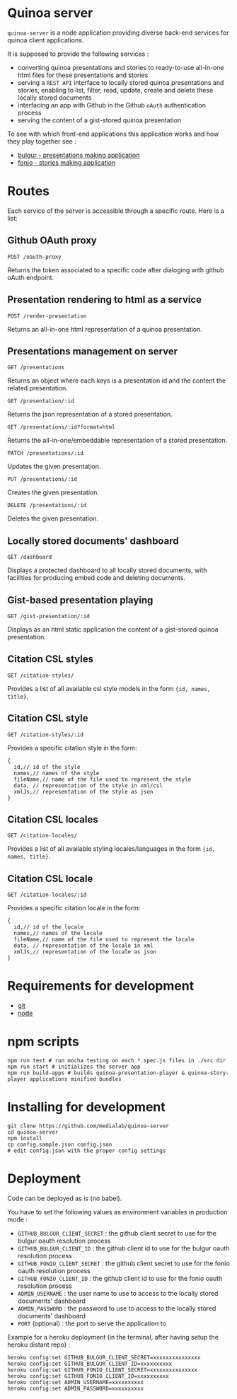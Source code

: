 # Quinoa server

``quinoa-server`` is a node application providing diverse back-end services for quinoa client applications.

It is supposed to provide the following services :

* converting quinoa presentations and stories to ready-to-use all-in-one html files for these presentations and stories
* serving a ``REST API`` interface to locally stored quinoa presentations and stories, enabling to list, filter, read, update, create and delete these locally stored documents
* interfacing an app with Github in the Github ``oAuth`` authentication process
* serving the content of a gist-stored quinoa presentation

To see with which front-end applications this application works and how they play together see :

* [bulgur - presentations making application](https://github.com/medialab/bulgur)
* [fonio - stories making application](https://github.com/medialab/fonio)

# Routes

Each service of the server is accessible through a specific route. Here is a list:

## Github OAuth proxy

```
POST /oauth-proxy
```

Returns the token associated to a specific code after dialoging with github oAuth endpoint.

## Presentation rendering to html as a service

```
POST /render-presentation
```

Returns an all-in-one html representation of a quinoa presentation.

## Presentations management on server

```
GET /presentations
```

Returns an object where each keys is a presentation id and the content the related presentation.

```
GET /presentation/:id
```

Returns the json representation of a stored presentation.

```
GET /presentations/:id?format=html
```

Returns the all-in-one/embeddable representation of a stored presentation.

```
PATCH /presentations/:id
```

Updates the given presentation.

```
PUT /presentations/:id
```

Creates the given presentation.

```
DELETE /presentations/:id
```

Deletes the given presentation.

## Locally stored documents' dashboard

```
GET /dashboard
```

Displays a protected dashboard to all locally stored documents, with facilities for producing embed code and deleting documents.

## Gist-based presentation playing

```
GET /gist-presentation/:id
```

Displays as an html static application the content of a gist-stored quinoa presentation.

## Citation CSL styles

```
GET /citation-styles/
```

Provides a list of all available csl style models in the form `{id, names, title}`.

## Citation CSL style

```
GET /citation-styles/:id
```

Provides a specific citation style in the form:

```
{
  id,// id of the style
  names,// names of the style
  fileName,// name of the file used to represent the style
  data, // representation of the style in xml/csl
  xmlJs,// representation of the style as json
}
```

## Citation CSL locales

```
GET /citation-locales/
```

Provides a list of all available styling locales/languages in the form `{id, names, title}`.

## Citation CSL locale

```
GET /citation-locales/:id
```

Provides a specific citation locale in the form:

```
{
  id,// id of the locale
  names,// names of the locale
  fileName,// name of the file used to represent the locale
  data, // representation of the locale in xml
  xmlJs,// representation of the locale as json
}
```

# Requirements for development

* [git](https://git-scm.com/)
* [node](https://nodejs.org/en/)

# npm scripts

```
npm run test # run mocha testing on each *.spec.js files in ./src dir
npm run start # initializes the server app
npm run build-apps # builds quinoa-presentation-player & quinoa-story-player applications minified bundles
```

# Installing for development

```
git clone https://github.com/medialab/quinoa-server
cd quinoa-server
npm install
cp config.sample.json config.json
# edit config.json with the proper config settings
```


# Deployment

Code can be deployed as is (no babel).

You have to set the following values as environment variables in production mode :

* ``GITHUB_BULGUR_CLIENT_SECRET`` : the github client secret to use for the bulgur oauth resolution process
* ``GITHUB_BULGUR_CLIENT_ID`` : the github client id to use for the bulgur oauth resolution process
* ``GITHUB_FONIO_CLIENT_SECRET`` : the github client secret to use for the fonio oauth resolution process
* ``GITHUB_FONIO_CLIENT_ID`` : the github client id to use for the fonio oauth resolution process
* ``ADMIN_USERNAME`` : the user name to use to access to the locally stored documents' dashboard
* ``ADMIN_PASSWORD`` : the password to use to access to the locally stored documents' dashboard
* ``PORT`` (optional) : the port to serve the application to

Example for a heroku deployment (in the terminal, after having setup the heroku distant repo) :

```
heroku config:set GITHUB_BULGUR_CLIENT_SECRET=xxxxxxxxxxxxxxx
heroku config:set GITHUB_BULGUR_CLIENT_ID=xxxxxxxxxx
heroku config:set GITHUB_FONIO_CLIENT_SECRET=xxxxxxxxxxxxxxx
heroku config:set GITHUB_FONIO_CLIENT_ID=xxxxxxxxxx
heroku config:set ADMIN_USERNAME=xxxxxxxxxx
heroku config:set ADMIN_PASSWORD=xxxxxxxxxx
```
